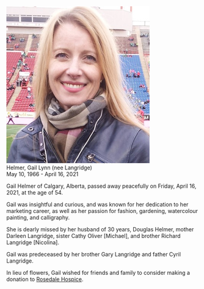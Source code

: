 <div class="photo-main">
  <img src="assets/img/gail-helmer-375x409.jpg" />
</div>

<div class="names">Helmer, Gail Lynn (nee Langridge)</div>
<div class="dates">May 10, 1966 - April 16, 2021</div>
<div class="obit-text">
  <p>Gail Helmer of Calgary, Alberta, passed away peacefully on Friday, April 16, 2021, at the age of 54.</p>
 
  <p>Gail was insightful and curious, and was known for her dedication to her marketing career, as well as her passion for  fashion, gardening, watercolour painting, and calligraphy.</p>
  
  <p>She is dearly missed by her husband of 30 years, Douglas Helmer, mother Darleen Langridge, sister Cathy Oliver [Michael], and brother Richard Langridge [Nicolina].</p>
  
  <p>Gail was predeceased by her brother Gary Langridge and father Cyril Langridge.</p>
  
  <p>In lieu of flowers, Gail wished for friends and family to consider making a donation to <a href="https://www.hospicecalgary.ca/donatenow/" target="_blank">Rosedale Hospice</a>.</p>
</div>


